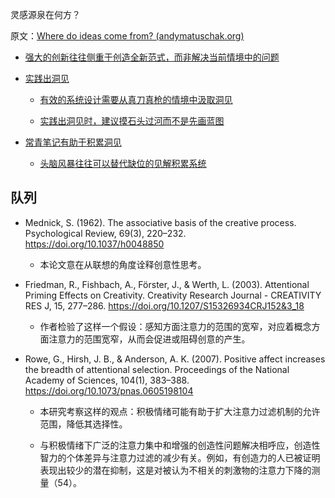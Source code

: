 灵感源泉在何方？

原文：[Where do ideas come from? (andymatuschak.org)](https://notes.andymatuschak.org/z4HpeV4MGmbKMWY6oUeci392Z7NAueHJ5WH5p)

- [强大的创新往往侧重于创造全新范式，而非解决当前情境中的问题](https://notes.andymatuschak.org/z6ReihULdqZXqhY2bMACp15kwgM1sT421Cx6p)

- [实践出洞见](https://notes.andymatuschak.org/z7YyAp683VNbTmDG4hx9QFpf5urwxZJpsycS6)

  - [有效的系统设计需要从真刀真枪的情境中汲取洞见](https://notes.andymatuschak.org/z3H98n8DGZmu8XArqHZVsckyWvbTe8wK4kAt2)

  - [实践出洞见时，建议摸石头过河而不是先画蓝图](https://notes.andymatuschak.org/z7Ldzn94FibghJBEG9hAebu8LMNV7NVBFvsfg)

- [常青笔记有助于积累洞见](https://notes.andymatuschak.org/z6cFzJWgj9vZpnrQsjrZ8yCNREzCTgyFeVZTb)

  - [头脑风暴往往可以替代缺位的见解积累系统](https://notes.andymatuschak.org/z5cVs9BKLJsCYifhYBstAEKuZ8driDzLB3gFd)

## 队列

- Mednick, S. (1962). The associative basis of the creative process. Psychological Review, 69(3), 220–232. https://doi.org/10.1037/h0048850

  - 本论文意在从联想的角度诠释创意性思考。

- Friedman, R., Fishbach, A., Förster, J., & Werth, L. (2003). Attentional Priming Effects on Creativity. Creativity Research Journal - CREATIVITY RES J, 15, 277–286. https://doi.org/10.1207/S15326934CRJ152&3_18

  - 作者检验了这样一个假设：感知方面注意力的范围的宽窄，对应着概念方面注意力的范围宽窄，从而会促进或阻碍创意的产生。

- Rowe, G., Hirsh, J. B., & Anderson, A. K. (2007). Positive affect increases the breadth of attentional selection. Proceedings of the National Academy of Sciences, 104(1), 383–388. https://doi.org/10.1073/pnas.0605198104

  - 本研究考察这样的观点：积极情绪可能有助于扩大注意力过滤机制的允许范围，降低其选择性。

  - 与积极情绪下广泛的注意力集中和增强的创造性问题解决相呼应，创造性智力的个体差异与注意力过滤的减少有关。例如，有创造力的人已被证明表现出较少的潜在抑制，这是对被认为不相关的刺激物的注意力下降的测量（54）。